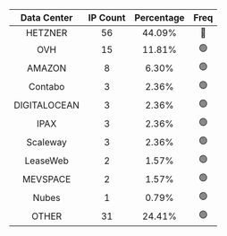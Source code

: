 | Data Center | IP Count | Percentage | Freq |
|:------------:|:--------:|:-----------:|:-----:|
| HETZNER | 56 | 44.09% | 🔴 |
| OVH | 15 | 11.81% | 🟢 |
| AMAZON | 8 | 6.30% | 🟢 |
| Contabo | 3 | 2.36% | 🟢 |
| DIGITALOCEAN | 3 | 2.36% | 🟢 |
| IPAX | 3 | 2.36% | 🟢 |
| Scaleway | 3 | 2.36% | 🟢 |
| LeaseWeb | 2 | 1.57% | 🟢 |
| MEVSPACE | 2 | 1.57% | 🟢 |
| Nubes | 1 | 0.79% | 🟢 |
| OTHER | 31 | 24.41% | 🟢 |
